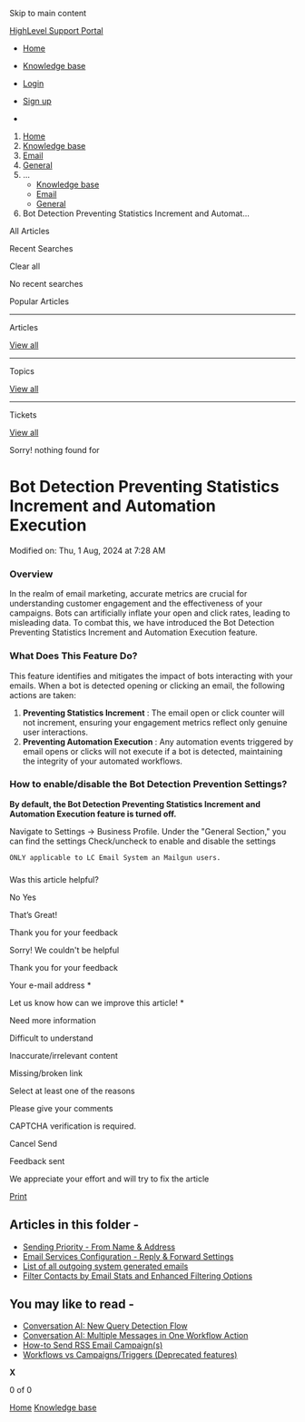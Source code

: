 Skip to main content

[ HighLevel Support Portal ](https://help.gohighlevel.com)

  * [ Home ](/support/home)
  * [ Knowledge base ](/support/solutions)

  * [Login](/support/login)
  * [Sign up](/support/signup)
  * 

  1. [Home](/support/home)
  2. [Knowledge base](/support/solutions)
  3. [Email](/support/solutions/48000449563)
  4. [General](/support/solutions/folders/48000665901)
  5. ... 
     * [Knowledge base](/support/solutions)
     * [Email](/support/solutions/48000449563)
     * [General](/support/solutions/folders/48000665901)
  6. Bot Detection Preventing Statistics Increment and Automat...

All  Articles 

Recent Searches

Clear all

No recent searches

Popular Articles

* * *

Articles

[View all](/support/search/solutions)

* * *

Topics

[View all](/support/search/topics)

* * *

Tickets

[View all](/support/search/tickets)

Sorry! nothing found for   

# Bot Detection Preventing Statistics Increment and Automation Execution

Modified on: Thu, 1 Aug, 2024 at 7:28 AM

### **Overview**

In the realm of email marketing, accurate metrics are crucial for understanding customer engagement and the effectiveness of your campaigns. Bots can artificially inflate your open and click rates, leading to misleading data. To combat this, we have introduced the Bot Detection Preventing Statistics Increment and Automation Execution feature.

### **What Does This Feature Do?**

This feature identifies and mitigates the impact of bots interacting with your emails. When a bot is detected opening or clicking an email, the following actions are taken:

  1. **Preventing Statistics Increment** : The email open or click counter will not increment, ensuring your engagement metrics reflect only genuine user interactions.
  2. **Preventing Automation Execution** : Any automation events triggered by email opens or clicks will not execute if a bot is detected, maintaining the integrity of your automated workflows.

### **How to enable/disable the Bot Detection Prevention Settings?**

**By default, the Bot Detection Preventing Statistics Increment and Automation Execution feature is turned off.**

Navigate to Settings -> Business Profile. Under the "General Section," you can find the settings Check/uncheck to enable and disable the settings

    ONLY applicable to LC Email System an Mailgun users.

###   

Was this article helpful?

No  Yes 

That’s Great!

Thank you for your feedback

Sorry! We couldn't be helpful

Thank you for your feedback

Your e-mail address *

Let us know how can we improve this article! *

Need more information 

Difficult to understand 

Inaccurate/irrelevant content 

Missing/broken link 

Select at least one of the reasons 

Please give your comments 

CAPTCHA verification is required. 

Cancel  Send 

Feedback sent

We appreciate your effort and will try to fix the article

[Print](javascript:print\(\))

## Articles in this folder -

  * [Sending Priority - From Name & Address](/support/solutions/articles/48000979925-sending-priority-from-name-address)
  * [Email Services Configuration - Reply & Forward Settings](/support/solutions/articles/48001155000-email-services-configuration-reply-forward-settings)
  * [List of all outgoing system generated emails](/support/solutions/articles/48001209235-list-of-all-outgoing-system-generated-emails)
  * [Filter Contacts by Email Stats and Enhanced Filtering Options](/support/solutions/articles/155000000330-filter-contacts-by-email-stats-and-enhanced-filtering-options)

## You may like to read -

  * [Conversation AI: New Query Detection Flow](/support/solutions/articles/155000003206-conversation-ai-new-query-detection-flow)
  * [Conversation AI: Multiple Messages in One Workflow Action](/support/solutions/articles/155000003207-conversation-ai-multiple-messages-in-one-workflow-action)
  * [How-to Send RSS Email Campaign(s)](/support/solutions/articles/48001215372-how-to-send-rss-email-campaign-s-)
  * [Workflows vs Campaigns/Triggers (Deprecated features)](/support/solutions/articles/48001229927-workflows-vs-campaigns-triggers-deprecated-features-)

**X**

0 of 0 []()

[Home](/support/home) [Knowledge base](/support/solutions)
